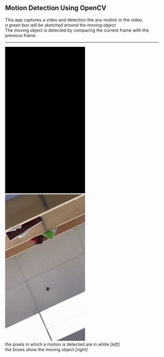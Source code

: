 ## Motion Detection Using OpenCV

This app captures a video and detection the any motion in the video.  
*a green box will be sketched around the moving object*  
The moving object is detected by comparing the current frame with the previous frame.

---

![alt text](Threshold.gif)
![alt text](Color_frame.gif)   
the pixels in which a motion is detected are in white *[left]*   
the boxes show the moving object *[right]*